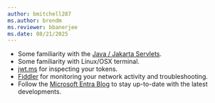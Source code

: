 ```yaml
---
author: bmitchell287
ms.author: brendm
ms.reviewer: bbanerjee
ms.date: 08/21/2025
---
```


- Some familiarity with the [Java / Jakarta Servlets](https://projects.eclipse.org/projects/ee4j.servlet).
- Some familiarity with Linux/OSX terminal.
- [jwt.ms](https://jwt.ms) for inspecting your tokens.
- [Fiddler](https://www.telerik.com/fiddler) for monitoring your network activity and troubleshooting.
- Follow the [Microsoft Entra Blog](https://techcommunity.microsoft.com/category/microsoft-entra/blog/microsoft-entra-blog) to stay up-to-date with the latest developments.
